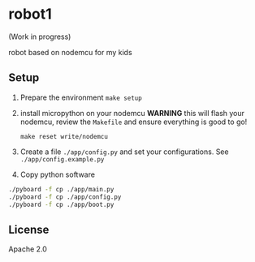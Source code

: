 # robot1

(Work in progress) 

robot based on nodemcu for my kids

## Setup

1. Prepare the environment `make setup`
2. install micropython on your nodemcu
   **WARNING** this will flash your nodemcu, review the `Makefile` and ensure everything is good to go!

   `make reset write/nodemcu`

3. Create a file `./app/config.py` and set your configurations. See `./app/config.example.py`
4. Copy python software

  ```sh
  ./pyboard -f cp ./app/main.py
  ./pyboard -f cp ./app/config.py
  ./pyboard -f cp ./app/boot.py
  ```

## License

Apache 2.0

